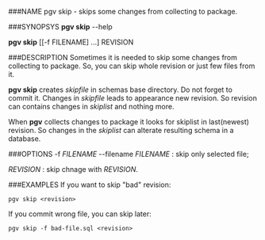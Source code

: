 <!---
%pgv-skip
%
%July, 2014
-->

###NAME
pgv skip - skips some changes from collecting to package.

###SYNOPSYS
**pgv skip** --help

**pgv skip** [[-f FILENAME] ...] REVISION

###DESCRIPTION
Sometimes it is needed to skip some changes from collecting to package.
So, you can skip whole revision or just few files from it.

**pgv skip** creates *skipfile* in schemas base directory.
Do not forget to commit it.
Changes in *skipfile* leads to appearance new revision.
So revision can contains changes in *skiplist* and nothing more.

When **pgv** collects changes to package
it looks for skiplist in last(newest) revision.
So changes in the *skiplist* can alterate resulting schema in a database.

###OPTIONS
-f *FILENAME* --filename *FILENAME*
:       skip only selected file;

*REVISION*
:       skip chnage with *REVISION*.

###EXAMPLES
If you want to skip "bad" revision:

	pgv skip <revision>

If you commit wrong file, you can skip later:

	pgv skip -f bad-file.sql <revision>

<!---
#SEE ALSO
`pgv(1)`
`pgv-show(1)`
-->
